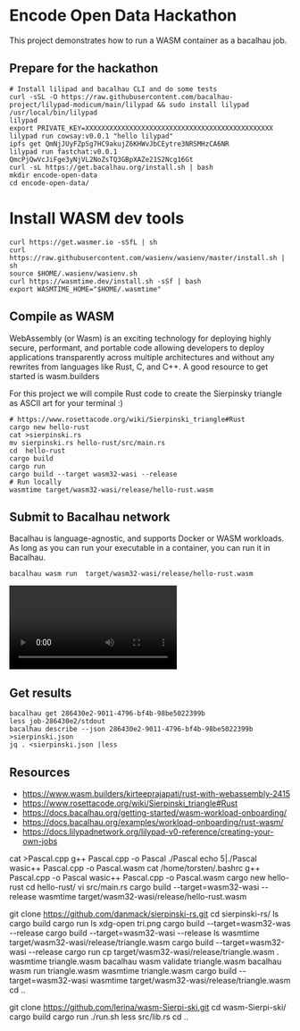 # Encode Open Data Hackathon

This project demonstrates how to run a WASM container as a bacalhau job. 


## Prepare for the hackathon


````
# Install lilipad and bacalhau CLI and do some tests
curl -sSL -O https://raw.githubusercontent.com/bacalhau-project/lilypad-modicum/main/lilypad && sudo install lilypad /usr/local/bin/lilypad
lilypad
export PRIVATE_KEY=XXXXXXXXXXXXXXXXXXXXXXXXXXXXXXXXXXXXXXXXXXXXXXX
lilypad run cowsay:v0.0.1 "hello lilypad"
ipfs get QmNjJUyFZpSg7HC9akujZ6KHWvJbCEytre3NRSMHzCA6NR
lilypad run fastchat:v0.0.1 QmcPjQwVcJiFge3yNjVL2NoZsTQ3GBpXAZe21S2Ncg16Gt
curl -sL https://get.bacalhau.org/install.sh | bash
mkdir encode-open-data
cd encode-open-data/
````
# Install WASM dev tools
````
curl https://get.wasmer.io -sSfL | sh
curl https://raw.githubusercontent.com/wasienv/wasienv/master/install.sh | sh
source $HOME/.wasienv/wasienv.sh
curl https://wasmtime.dev/install.sh -sSf | bash
export WASMTIME_HOME="$HOME/.wasmtime"
````

## Compile as WASM

WebAssembly (or Wasm) is an exciting technology for deploying highly secure, performant, and portable code
allowing developers to deploy applications transparently across multiple architectures and without any rewrites from languages like Rust, C, and C++.
A good resource to get started is wasm.builders

For this project we will compile Rust code to create the Sierpinsky triangle as ASCII art for your terminal :)

````
# https://www.rosettacode.org/wiki/Sierpinski_triangle#Rust
cargo new hello-rust
cat >sierpinski.rs
mv sierpinski.rs hello-rust/src/main.rs
cd  hello-rust
cargo build
cargo run
cargo build --target wasm32-wasi --release
# Run locally
wasmtime target/wasm32-wasi/release/hello-rust.wasm
````
## Submit to Bacalhau network

Bacalhau is language-agnostic, and supports Docker or WASM workloads. As long as you can run your executable in a container, you can run it in Bacalhau.

````
bacalhau wasm run  target/wasm32-wasi/release/hello-rust.wasm 
````

![view](videos/bacalhau-run.webm.mov)

## Get results
````
bacalhau get 286430e2-9011-4796-bf4b-98be5022399b
less job-286430e2/stdout 
bacalhau describe --json 286430e2-9011-4796-bf4b-98be5022399b >sierpinski.json
jq . <sierpinski.json |less
````


## Resources

- https://www.wasm.builders/kirteeprajapati/rust-with-webassembly-2415
- https://www.rosettacode.org/wiki/Sierpinski_triangle#Rust
- https://docs.bacalhau.org/getting-started/wasm-workload-onboarding/
- https://docs.bacalhau.org/examples/workload-onboarding/rust-wasm/
- https://docs.lilypadnetwork.org/lilypad-v0-reference/creating-your-own-jobs


cat >Pascal.cpp
g++ Pascal.cpp -o Pascal
./Pascal 
echo 5|./Pascal 
wasic++ Pascal.cpp -o Pascal.wasm
cat /home/torsten/.bashrc
g++ Pascal.cpp -o Pascal
wasic++ Pascal.cpp -o Pascal.wasm
cargo new hello-rust
cd hello-rust/
vi src/main.rs 
cargo build --target=wasm32-wasi --release
wasmtime target/wasm32-wasi/release/hello-rust.wasm

git clone https://github.com/danmack/sierpinski-rs.git
cd sierpinski-rs/
ls
cargo build
cargo run
ls
xdg-open tri.png 
cargo build --target=wasm32-was --release
cargo build --target=wasm32-wasi --release
ls
wasmtime target/wasm32-wasi/release/triangle.wasm 
cargo build --target=wasm32-wasi --release
cargo run
cp target/wasm32-wasi/release/triangle.wasm  .
wasmtime triangle.wasm 
bacalhau wasm validate triangle.wasm 
bacalhau wasm run triangle.wasm 
wasmtime triangle.wasm 
cargo build --target=wasm32-wasi 
wasmtime target/wasm32-wasi/release/triangle.wasm 
cd ..

git clone https://github.com/lerina/wasm-Sierpi-ski.git
cd wasm-Sierpi-ski/
cargo build
cargo run
./run.sh 
less src/lib.rs 
cd ..


